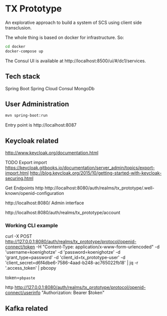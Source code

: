 # TX Prototype

An explorative approach to build a system of SCS using client side transclusion.

The whole thing is based on docker for infrastructure. So:

```bash
cd docker
docker-compose up
```

The Consul UI is available at http://localhost:8500/ui/#/dc1/services.

## Tech stack

Spring Boot
Spring Cloud
Consul
MongoDb

## User Administration

```bash
mvn spring-boot:run
```

Entry point is http://localhost:8087


## Keycloak related
http://www.keycloak.org/documentation.html

TODO Export import https://keycloak.gitbooks.io/documentation/server_admin/topics/export-import.html
http://blog.keycloak.org/2015/10/getting-started-with-keycloak-securing.html

Get Endpoints http http://localhost:8080/auth/realms/tx_prototype/.well-known/openid-configuration

http://localhost:8080/ Admin interface

http://localhost:8080/auth/realms/tx_prototype/account


### Working CLI example

curl -X POST http://127.0.0.1:8080/auth/realms/tx_prototype/protocol/openid-connect/token  -H "Content-Type: application/x-www-form-urlencoded" -d 'username=koenighotze' -d 'password=koenighotze' -d 'grant_type=password' -d 'client_id=tx_prototype-user' -d 'client_secret=d6f4dbe6-7586-4aad-b248-ac765022fb18' | jq -r '.access_token' | pbcopy

token=`pbpaste`

http http://127.0.0.1:8080/auth/realms/tx_prototype/protocol/openid-connect/userinfo "Authorization: Bearer $token"

## Kafka related
